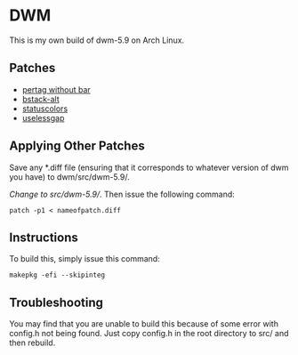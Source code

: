 DWM
===============

This is my own build of dwm-5.9 on Arch Linux.

Patches
-------------

 * [pertag without bar](http://dwm.suckless.org/patches/dwm-5.8.2-pertag_without_bar.diff)
 * [bstack-alt](http://dwm.suckless.org/patches/dwm-5.9-bstack-alt.diff) 
 * [statuscolors](http://dwm.suckless.org/patches/dwm-5.9-statuscolors.diff)
 * [uselessgap](http://dwm.suckless.org/patches/dwm-5.9-uselessgap.diff)

Applying Other Patches
------------------------

Save any *.diff file (ensuring that it corresponds to whatever version of dwm you have) to dwm/src/dwm-5.9/.

*Change to src/dwm-5.9/*. Then issue the following command:

```
patch -p1 < nameofpatch.diff
```

Instructions
-------------
To build this, simply issue this command:

```
makepkg -efi --skipinteg
```

Troubleshooting
----------------
You may find that you are unable to build this because of some error with config.h not being found. Just copy config.h in the root directory to src/ and then rebuild.  

